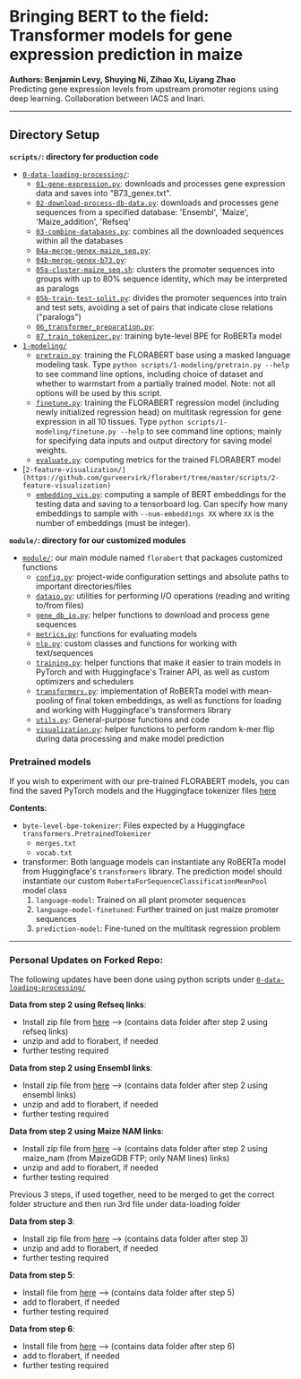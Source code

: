 # Bringing BERT to the field: Transformer models for gene expression prediction in maize

**Authors: Benjamin Levy, Shuying Ni, Zihao Xu, Liyang Zhao**  
Predicting gene expression levels from upstream promoter regions using deep learning. Collaboration between IACS and Inari.

---

## Directory Setup

**`scripts/`: directory for production code**

- [`0-data-loading-processing/`](https://github.com/gurveervirk/florabert/tree/master/scripts/0-data-loading-processing):
  - [`01-gene-expression.py`](https://github.com/gurveervirk/florabert/blob/master/scripts/0-data-loading-processing/01-gene-expression.py): downloads and processes gene expression data and saves into "B73_genex.txt".
  - [`02-download-process-db-data.py`](https://github.com/gurveervirk/florabert/blob/master/scripts/0-data-loading-processing/02-download-process-db-data.py): downloads and processes gene sequences from a specified database: 'Ensembl', 'Maize', 'Maize_addition', 'Refseq'
  - [`03-combine-databases.py`](https://github.com/gurveervirk/florabert/blob/master/scripts/0-data-loading-processing/03-combine-databases.py): combines all the downloaded sequences within all the databases
  - [`04a-merge-genex-maize_seq.py`](https://github.com/gurveervirk/florabert/blob/master/scripts/0-data-loading-processing/04a-merge-genex-maize_seq.py):
  - [`04b-merge-genex-b73.py`](https://github.com/gurveervirk/florabert/blob/master/scripts/0-data-loading-processing/04b-merge-genex-b73.py):
  - [`05a-cluster-maize_seq.sh`](scripts/0-data-loading-processing/05a-cluster-maize_seq.sh): clusters the promoter sequences into groups with up to 80% sequence identity, which may be interpreted as paralogs
  - [`05b-train-test-split.py`](https://github.com/gurveervirk/florabert/blob/master/scripts/0-data-loading-processing/05-train-test-split.py): divides the promoter sequences into train and test sets, avoiding a set of pairs that indicate close relations ("paralogs")
  - [`06_transformer_preparation.py`](https://github.com/gurveervirk/florabert/blob/master/scripts/0-data-loading-processing/06_transformer_preparation.py):
  - [`07_train_tokenizer.py`](https://github.com/gurveervirk/florabert/blob/master/scripts/0-data-loading-processing/07_train_tokenizer.py): training byte-level BPE for RoBERTa model
- [`1-modeling/`](https://github.com/gurveervirk/florabert/tree/master/scripts/1-modeling)
  - [`pretrain.py`](https://github.com/gurveervirk/florabert/blob/master/scripts/1-modeling/pretrain.py): training the FLORABERT base using a masked language modeling task. Type `python scripts/1-modeling/pretrain.py --help` to see command line options, including choice of dataset and whether to warmstart from a partially trained model. Note: not all options will be used by this script.
  - [`finetune.py`](https://github.com/gurveervirk/florabert/blob/master/scripts/1-modeling/finetune.py): training the FLORABERT regression model (including newly initialized regression head) on multitask regression for gene expression in all 10 tissues. Type `python scripts/1-modeling/finetune.py --help` to see command line options; mainly for specifying data inputs and output directory for saving model weights.
  - [`evaluate.py`](https://github.com/gurveervirk/florabert/blob/master/scripts/1-modeling/evaluate.py): computing metrics for the trained FLORABERT model
- [`2-feature-visualization/](https://github.com/gurveervirk/florabert/tree/master/scripts/2-feature-visualization)`
  - [`embedding_vis.py`](https://github.com/gurveervirk/florabert/blob/master/scripts/2-feature-visualization/embedding_vis.py): computing a sample of BERT embeddings for the testing data and saving to a tensorboard log. Can specify how many embeddings to sample with `--num-embeddings XX` where `XX` is the number of embeddings (must be integer).

**`module/`: directory for our customized modules**

- [`module/`](https://github.com/gurveervirk/florabert/tree/master/module/florabert): our main module named `florabert` that packages customized functions
  - [`config.py`](https://github.com/gurveervirk/florabert/blob/master/module/florabert/config.py): project-wide configuration settings and absolute paths to important directories/files
  - [`dataio.py`](https://github.com/gurveervirk/florabert/blob/master/module/florabert/dataio.py): utilities for performing I/O operations (reading and writing to/from files)
  - [`gene_db_io.py`](https://github.com/gurveervirk/florabert/blob/master/module/florabert/gene_db_io.py): helper functions to download and process gene sequences
  - [`metrics.py`](https://github.com/gurveervirk/florabert/blob/master/module/florabert/metrics.py): functions for evaluating models
  - [`nlp.py`](https://github.com/gurveervirk/florabert/blob/master/module/florabert/nlp.py): custom classes and functions for working with text/sequences
  - [`training.py`](https://github.com/gurveervirk/florabert/blob/master/module/florabert/training.py): helper functions that make it easier to train models in PyTorch and with Huggingface's Trainer API, as well as custom optimizers and schedulers
  - [`transformers.py`](https://github.com/gurveervirk/florabert/blob/master/module/florabert/transformers.py): implementation of RoBERTa model with mean-pooling of final token embeddings, as well as functions for loading and working with Huggingface's transformers library
  - [`utils.py`](https://github.com/gurveervirk/florabert/blob/master/module/florabert/utils.py): General-purpose functions and code
  - [`visualization.py`](https://github.com/gurveervirk/florabert/blob/master/module/florabert/visualization.py): helper functions to perform random k-mer flip during data processing and make model prediction

### Pretrained models

If you wish to experiment with our pre-trained FLORABERT models, you can find the saved PyTorch models and the Huggingface tokenizer files [here](https://drive.google.com/drive/folders/1qHwRfXxPVC1j2GcZ-wFOT3BmTmHRr_it?usp=sharing)

**Contents**:

- `byte-level-bpe-tokenizer`: Files expected by a Huggingface `transformers.PretrainedTokenizer`
  - `merges.txt`
  - `vocab.txt`
- transformer: Both language models can instantiate any RoBERTa model from Huggingface's `transformers` library. The prediction model should instantiate our custom `RobertaForSequenceClassificationMeanPool` model class
  1. `language-model`: Trained on all plant promoter sequences
  2. `language-model-finetuned`: Further trained on just maize promoter sequences
  3. `prediction-model`: Fine-tuned on the multitask regression problem

---

### Personal Updates on Forked Repo:

The following updates have been done using python scripts under [`0-data-loading-processing/`](https://github.com/gurveervirk/florabert/tree/master/scripts/0-data-loading-processing)

**Data from step 2 using Refseq links**:

- Install zip file from [here](https://drive.google.com/file/d/1-0V8grOh1zh4-4EisXy_fxqQeAHuySdu/view?usp=drive_link) --> (contains data folder after step 2 using refseq links)
- unzip and add to florabert, if needed
- further testing required

**Data from step 2 using Ensembl links**:

- Install zip file from [here](https://drive.google.com/file/d/11_ZOm3l7sakyAwxhiEGYsaj3if1YK8Cu/view?usp=drive_link) --> (contains data folder after step 2 using ensembl links)
- unzip and add to florabert, if needed
- further testing required

**Data from step 2 using Maize NAM links**:

- Install zip file from [here](https://drive.google.com/file/d/1xK8w0h_ttmMV0TBDSStKYt_DHeYh0F3q/view?usp=sharing) --> (contains data folder after step 2 using maize_nam (from MaizeGDB FTP; only NAM lines) links)
- unzip and add to florabert, if needed
- further testing required

Previous 3 steps, if used together, need to be merged to get the correct folder structure and then run 3rd file under data-loading folder

**Data from step 3**:

- Install zip file from [here](https://drive.google.com/file/d/1hNzlP4xHU0fLT5GxHUWKYyoXthsEcXH7/view?usp=sharing) --> (contains data folder after step 3)
- unzip and add to florabert, if needed
- further testing required

**Data from step 5**:

- Install file from [here](https://drive.google.com/file/d/1iTrmHDawZpi33Cv5GsgYei4H5xz06yMs/view?usp=sharing) --> (contains data folder after step 5)
- add to florabert, if needed
- further testing required

**Data from step 6**:

- Install file from [here](https://drive.google.com/file/d/1c-JXUcC4mnepp_SV5O0Rheb3qbN3LaZf/view?usp=sharing) --> (contains data folder after step 6)
- add to florabert, if needed
- further testing required